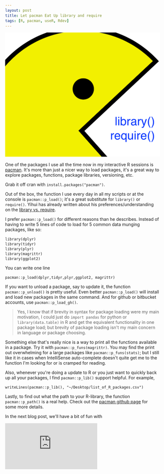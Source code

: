 ```yaml
---
layout: post
title: Let pacman Eat Up library and require
tags: [R, pacman, useR, Rdev]
---
```


![](/images/2000px-Pac_Man-edit.png)

One of the packages I use all the time now in my interactive R sessions is [pacman](https://cran.r-project.org/web/packages/pacman/index.html). It's more than just a nicer way to load packages, it's a great way to explore packages, functions, package libraries, versioning, etc. 

Grab it off cran with `install.packages("pacman")`.

Out of the box, the function I use every day in all my scripts or at the console is `pacman::p_load()`; it's a great substitute for `library()` or `require()`. Yihui has already written about his preferences/understanding on the [library vs. require](http://yihui.name/en/2014/07/library-vs-require/).

I prefer `pacman::p_load()` for different reasons than he describes. Instead of having to write 5 lines of code to load for 5 common data munging packages, like so: 

    library(dplyr)
    library(tidyr)
    library(plyr) 
    library(magrittr)
    library(ggplot2)
    
You can write one line 

	pacman::p_load(dplyr,tidyr,plyr,ggplot2, magrittr)

If you want to unload a package, say to update it, the function `pacman::p_unload()` is pretty useful. Even better `pacman::p_load()` will install and load new packages in the same command. And for github or bitbucket accounts, use `pacman::p_load_gh()`. 

 > Yes, I know that if brevity in syntax for package loading were my main motivation, I could just do `import pandas` for python or `library(data.table)` in R and get the equivalent functionality in one package load; but brevity of package loading isn't my main concern in language or package choosing. 
    
Something else that's really nice is a way to print all the functions available in a package. Try it with `pacman::p_funs(magrittr)`. You may find the print out overwhelming for a large packages like `pacman::p_funs(stats)`; but I still like it in cases when IntelliSense auto-complete doesn't quite get me to the function I'm looking for or is cramped for reading.

Also, whenever you're doing a update to R or you just want to quickly back up all your packages, I find `pacman::p_lib()` support helpful. For example,

    writeLines(pacman::p_lib(), "~/Desktop/list_of_R_packages.csv")


Lastly, to find out what the path to your R-library, the function `pacman::p_path()` is a real help. Check out the [pacman github page](https://github.com/trinker/pacman) for some more details.

In the next blog post, we'll have a bit of fun with 

![](http://fontmeme.com/freefonts/img.php?f=102&s=55&t=R-PKG%20%0Aeaster%20eggs&c=d03e19)